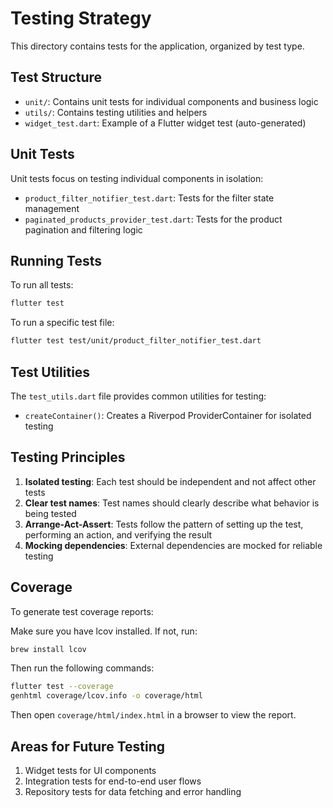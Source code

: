 # Testing Strategy

This directory contains tests for the application, organized by test type.

## Test Structure

- `unit/`: Contains unit tests for individual components and business logic
- `utils/`: Contains testing utilities and helpers
- `widget_test.dart`: Example of a Flutter widget test (auto-generated)

## Unit Tests

Unit tests focus on testing individual components in isolation:

- `product_filter_notifier_test.dart`: Tests for the filter state management
- `paginated_products_provider_test.dart`: Tests for the product pagination and filtering logic

## Running Tests

To run all tests:

```bash
flutter test
```

To run a specific test file:

```bash
flutter test test/unit/product_filter_notifier_test.dart
```

## Test Utilities

The `test_utils.dart` file provides common utilities for testing:

- `createContainer()`: Creates a Riverpod ProviderContainer for isolated testing

## Testing Principles

1. **Isolated testing**: Each test should be independent and not affect other tests
2. **Clear test names**: Test names should clearly describe what behavior is being tested
3. **Arrange-Act-Assert**: Tests follow the pattern of setting up the test, performing an action, and verifying the result
4. **Mocking dependencies**: External dependencies are mocked for reliable testing

## Coverage

To generate test coverage reports:

Make sure you have lcov installed. If not, run:
```bash
brew install lcov
```

Then run the following commands:

```bash
flutter test --coverage
genhtml coverage/lcov.info -o coverage/html
```

Then open `coverage/html/index.html` in a browser to view the report.

## Areas for Future Testing

1. Widget tests for UI components
2. Integration tests for end-to-end user flows
3. Repository tests for data fetching and error handling 